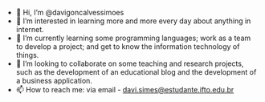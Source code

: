 - 👋 Hi, I’m @davigoncalvessimoes
- 👀 I’m interested in learning more and more every day about anything in internet.
- 🌱 I’m currently learning some programming languages; work as a team to develop a project; and get to know the information technology of things.
- 💞️ I’m looking to collaborate on some teaching and research projects, such as the development of an educational blog and the development of a business application.
- 📫 How to reach me: via email - davi.simes@estudante.ifto.edu.br

<!---
davigoncalvessimoes/davigoncalvessimoes is a ✨ special ✨ repository because its `README.md` (this file) appears on your GitHub profile.
You can click the Preview link to take a look at your changes.
--->
